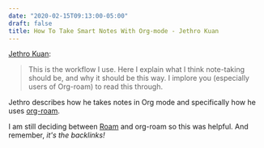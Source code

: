```yaml
---
date: "2020-02-15T09:13:00-05:00"
draft: false
title: How To Take Smart Notes With Org-mode - Jethro Kuan
---
```


[Jethro Kuan](https://blog.jethro.dev/posts/how%5Fto%5Ftake%5Fsmart%5Fnotes%5Forg/):

> This is the workflow I use. Here I explain what I think note-taking should be, and why it should be this way. I implore you (especially users of Org-roam) to read this through.

Jethro describes how he takes notes in Org mode and specifically how he uses
[org-roam](https://github.com/jethrokuan/org-roam).

I am still deciding between [Roam](https://roamresearch.org) and org-roam so this was helpful. And remember,
_it's the backlinks!_
